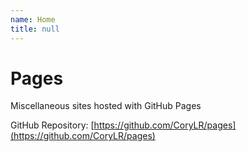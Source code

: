 ```yaml
---
name: Home
title: null
---
```


# Pages

Miscellaneous sites hosted with GitHub Pages

GitHub Repository: [https://github.com/CoryLR/pages](https://github.com/CoryLR/pages)


